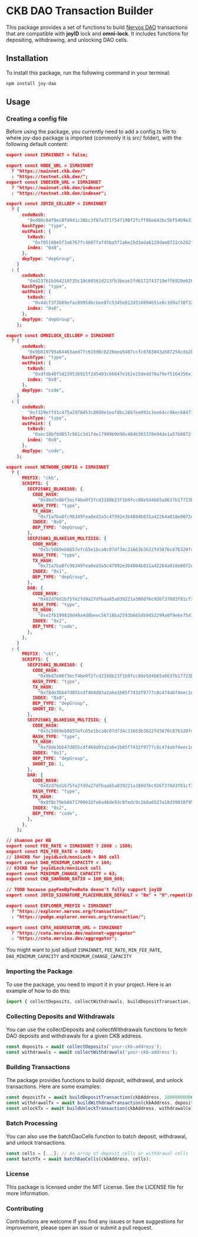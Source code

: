 # CKB DAO Transaction Builder
This package provides a set of functions to build [Nervos DAO](https://startwithnervos.com/nervos-faq/what-is-the-nervos-dao#:~:text=The%20Nervos%20DAO%20is%20an,third%20party%20outside%20of%20Nervos) transactions that are compatible with **joyID** lock and **omni-lock**. It includes functions for depositing, withdrawing, and unlocking DAO cells.

## Installation
To install this package, run the following command in your terminal:

```bash
npm install joy-dao
```

## Usage
### Creating a config file
Before using the package, you currently need to add a config.ts file to where joy-dao package is imported (commonly it is src/ folder), with the following default content:
```json
export const ISMAINNET = false;

export const NODE_URL = ISMAINNET
  ? "https://mainnet.ckb.dev/"
  : "https://testnet.ckb.dev/";
export const INDEXER_URL = ISMAINNET
  ? "https://mainnet.ckb.dev/indexer"
  : "https://testnet.ckb.dev/indexer";

export const JOYID_CELLDEP = ISMAINNET
  ? {
      codeHash:
        "0xd00c84f0ec8fd441c38bc3f87a371f547190f2fcff88e642bc5bf54b9e318323",
      hashType: "type",
      outPoint: {
        txHash:
          "0xf05188e5f3a6767fc4687faf45ba5f1a6e25d3ada6129dae8722cb282f262493",
        index: "0x0",
      },
      depType: "depGroup",
    }
  : {
      codeHash:
        "0xd23761b364210735c19c60561d213fb3beae2fd6172743719eff6920e020baac",
      hashType: "type",
      outPoint: {
        txHash:
          "0x4dcf3f3b09efac8995d6cbee87c5345e812d310094651e0c3d9a730f32dc9263",
        index: "0x0",
      },
      depType: "depGroup",
    };

export const OMNILOCK_CELLDEP = ISMAINNET
  ? {
      codeHash:
        "0x9b819793a64463aed77c615d6cb226eea5487ccfc0783043a587254cda2b6f26",
      hashType: "type",
      outPoint: {
        txHash:
          "0xdfdb40f5d229536915f2d5403c66047e162e25dedd70a79ef5164356e1facdc8",
        index: "0x0",
      },
      depType: "code",
    }
  : {
      codeHash:
        "0xf329effd1c475a2978453c8600e1eaf0bc2087ee093c3ee64cc96ec6847752cb",
      hashType: "type",
      outPoint: {
        txHash:
          "0xec18bf0d857c981c3d1f4e17999b9b90c484b303378e94de1a57b0872f5d4602",
        index: "0x0",
      },
      depType: "code",
    };

export const NETWORK_CONFIG = ISMAINNET
  ? {
      PREFIX: "ckb",
      SCRIPTS: {
        SECP256K1_BLAKE160: {
          CODE_HASH:
            "0x9bd7e06f3ecf4be0f2fcd2188b23f1b9fcc88e5d4b65a8637b17723bbda3cce8",
          HASH_TYPE: "type",
          TX_HASH:
            "0x71a7ba8fc96349fea0ed3a5c47992e3b4084b031a42264a018e0072e8172e46c",
          INDEX: "0x0",
          DEP_TYPE: "depGroup",
        },
        SECP256K1_BLAKE160_MULTISIG: {
          CODE_HASH:
            "0x5c5069eb0857efc65e1bca0c07df34c31663b3622fd3876c876320fc9634e2a8",
          HASH_TYPE: "type",
          TX_HASH:
            "0x71a7ba8fc96349fea0ed3a5c47992e3b4084b031a42264a018e0072e8172e46c",
          INDEX: "0x1",
          DEP_TYPE: "depGroup",
        },
        DAO: {
          CODE_HASH:
            "0x82d76d1b75fe2fd9a27dfbaa65a039221a380d76c926f378d3f81cf3e7e13f2e",
          HASH_TYPE: "type",
          TX_HASH:
            "0xe2fb199810d49a4d8beec56718ba2593b665db9d52299a0f9e6e75416d73ff5c",
          INDEX: "0x2",
          DEP_TYPE: "code",
        },
      },
    }
  : {
      PREFIX: "ckt",
      SCRIPTS: {
        SECP256K1_BLAKE160: {
          CODE_HASH:
            "0x9bd7e06f3ecf4be0f2fcd2188b23f1b9fcc88e5d4b65a8637b17723bbda3cce8",
          HASH_TYPE: "type",
          TX_HASH:
            "0xf8de3bb47d055cdf460d93a2a6e1b05f7432f9777c8c474abf4eec1d4aee5d37",
          INDEX: "0x0",
          DEP_TYPE: "depGroup",
          SHORT_ID: 0,
        },
        SECP256K1_BLAKE160_MULTISIG: {
          CODE_HASH:
            "0x5c5069eb0857efc65e1bca0c07df34c31663b3622fd3876c876320fc9634e2a8",
          HASH_TYPE: "type",
          TX_HASH:
            "0xf8de3bb47d055cdf460d93a2a6e1b05f7432f9777c8c474abf4eec1d4aee5d37",
          INDEX: "0x1",
          DEP_TYPE: "depGroup",
          SHORT_ID: 1,
        },
        DAO: {
          CODE_HASH:
            "0x82d76d1b75fe2fd9a27dfbaa65a039221a380d76c926f378d3f81cf3e7e13f2e",
          HASH_TYPE: "type",
          TX_HASH:
            "0x8f8c79eb6671709633fe6a46de93c0fedc9c1b8a6527a18d3983879542635c9f",
          INDEX: "0x2",
          DEP_TYPE: "code",
        },
      },
    };

// shannon per KB
export const FEE_RATE = ISMAINNET ? 2000 : 1500;
export const MIN_FEE_RATE = 1000;
// 104CKB for joyidLock/moniLock + DAO cell
export const DAO_MINIMUM_CAPACITY = 104;
// 63CKB for joyidLock/moniLock cell
export const MINIMUM_CHANGE_CAPACITY = 63;
export const CKB_SHANNON_RATIO = 100_000_000;

// TODO because payFeeByFeeRate doesn't fully support joyID
export const JOYID_SIGNATURE_PLACEHOLDER_DEFAULT = "0x" + "0".repeat(1000);

export const EXPLORER_PREFIX = ISMAINNET
  ? "https://explorer.nervos.org/transaction/"
  : "https://pudge.explorer.nervos.org/transaction/";

export const COTA_AGGREGATOR_URL = ISMAINNET
  ? "https://cota.nervina.dev/mainnet-aggregator"
  : "https://cota.nervina.dev/aggregator";

```
You might want to just adjust `ISMAINNET`, `FEE_RATE`, `MIN_FEE_RATE`, `DAO_MINIMUM_CAPACITY` and `MINIMUM_CHANGE_CAPACITY`

### Importing the Package
To use the package, you need to import it in your project. Here is an example of how to do this:
```javascript
import { collectDeposits, collectWithdrawals, buildDepositTransaction, buildWithdrawTransaction, buildUnlockTransaction, batchDaoCells } from 'joy-dao';
```

### Collecting Deposits and Withdrawals
You can use the collectDeposits and collectWithdrawals functions to fetch DAO deposits and withdrawals for a given CKB address.
```javascript
const deposits = await collectDeposits('your-ckb-address');
const withdrawals = await collectWithdrawals('your-ckb-address');
```

### Building Transactions
The package provides functions to build deposit, withdrawal, and unlock transactions. Here are some examples:
```javascript
const depositTx = await buildDepositTransaction(ckbAddress, 1000000000n);
const withdrawalTx = await buildWithdrawTransaction(ckbAddress, depositCell);
const unlockTx = await buildUnlockTransaction(ckbAddress, withdrawalCell);
```

### Batch Processing
You can also use the batchDaoCells function to batch deposit, withdrawal, and unlock transactions.
```javascript
const cells = [...]; // An array of deposit cells or withdrawal cells
const batchTx = await batchDaoCells(ckbAddress, cells);
```

### License
This package is licensed under the MIT License. See the LICENSE file for more information.

### Contributing
Contributions are welcome If you find any issues or have suggestions for improvement, please open an issue or submit a pull request.